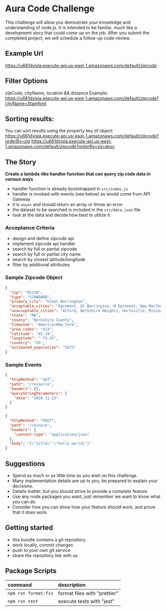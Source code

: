 # Aura Code Challenge

This challenge will allow you demostrate your knowledge and understanding of node.js.
It is intended to be familar, much like a development story that could come up on the job.
After you submit the completed project, we will schedule a follow-up code-review.

## Example Url
https://u681dyisla.execute-api.us-east-1.amazonaws.com/default/zipcode

## Filter Options
zipCode, cityName, location && distance
Example:
https://u681dyisla.execute-api.us-east-1.amazonaws.com/default/zipcode?cityName=Stamford

## Sorting results:
You can sort results using the property key of object:
https://u681dyisla.execute-api.us-east-1.amazonaws.com/default/zipcode?orderBy=zip
https://u681dyisla.execute-api.us-east-1.amazonaws.com/default/zipcode?orderBy=zip:desc

## The Story

**Create a lambda-like handler function that can query zip code data in various ways**

- handler function is already bootstrapped in `src/index.js`
- handler is invoked with events (see below) as would come from API Gateway
- it is `async` and should return an array or throw an error
- the dataset to be searched is included in the `src/data.json` file
- look at the data and decide how best to utilize it

### Acceptance Criteria

- design and define zipcode api
- implement zipcode api handler
- search by full or partial zipcode
- search by full or partial city name
- search by closest latitude/longitude
- filter by additional attributes

### Sample Zipcode Object

```json
{
  "zip": "01230",
  "type": "STANDARD",
  "primary_city": "Great Barrington",
  "acceptable_cities": "Egremont, Gt Barrington, N Egremont, New Marlboro, New Marlborou, New Marlborough, North Egremont, Simons Rock",
  "unacceptable_cities": "Alford, Berkshire Heights, Hartsville, Risingdale, Van Deusenville",
  "state": "MA",
  "county": "Berkshire County",
  "timezone": "America/New_York",
  "area_codes": "413",
  "latitude": "42.19",
  "longitude": "-73.35",
  "country": "US",
  "estimated_population": "5873"
}
```

### Sample Events

```json
{
  "httpMethod": "GET",
  "path": "/resource",
  "headers": {},
  "queryStringParameters": {
    "date": "2020-11-13"
  }
}
```

```json
{
  "httpMethod": "POST",
  "path": "/resouce",
  "headers": {
    "content-type": "application/json"
  },
  "body": "{\"title\":\"hello world\"}"
}
```

## Suggestions

- Spend as much or as little time as you wish on this challenge.
- Many implementation details are up to you, be prepared to explain your decisions.
- Details matter, but you should strive to provide a complete feature.
- Use any node packages you want, just remember we want to know what _you_ can do.
- Consider how you can show how your feature should work, and prove that it does work.

## Getting started

- this bundle contains a git repository
- work locally, commit changes
- push to your own git service
- share the repository link with us

## Package Scripts

| command              | description                  |
| :------------------- | :--------------------------- |
| `npm run format:fix` | format files with "prettier" |
| `npm run test`       | execute tests with "jest"    |
